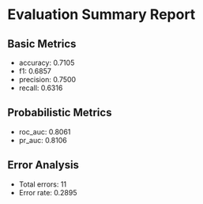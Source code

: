 # Evaluation Summary Report

## Basic Metrics

- accuracy: 0.7105
- f1: 0.6857
- precision: 0.7500
- recall: 0.6316

## Probabilistic Metrics

- roc_auc: 0.8061
- pr_auc: 0.8106

## Error Analysis

- Total errors: 11
- Error rate: 0.2895
